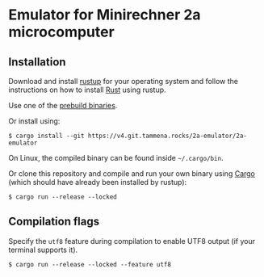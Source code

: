 
# Emulator for Minirechner 2a microcomputer

## Installation

Download and install [rustup](https://rustup.rs/) for your operating system and follow the instructions on how to install [Rust](https://www.rust-lang.org/) using rustup.

Use one of the [prebuild binaries](https://v4.git.tammena.rocks/2a-emulator/2a-emulator/releases).

Or install using:
```console
$ cargo install --git https://v4.git.tammena.rocks/2a-emulator/2a-emulator
```
On Linux, the compiled binary can be found inside `~/.cargo/bin`.

Or clone this repository and compile and run your own binary using [Cargo](https://github.com/rust-lang/cargo) (which should have already been installed by rustup):
```console
$ cargo run --release --locked
```

## Compilation flags

Specify the `utf8` feature during compilation to enable UTF8 output (if your terminal supports it).
```console
$ cargo run --release --locked --feature utf8
```
